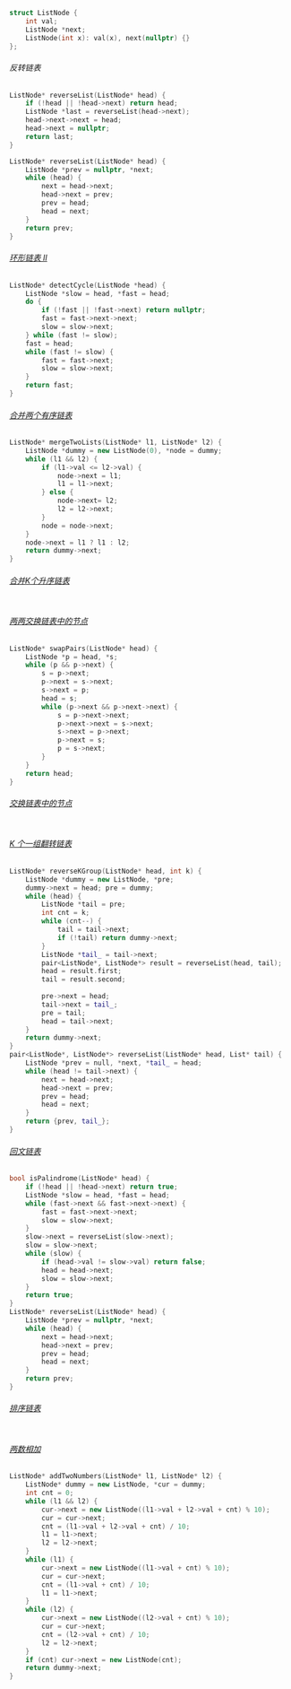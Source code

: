 ```c++
struct ListNode {
	int val;
    ListNode *next;
    ListNode(int x): val(x), next(nullptr) {}
};
```

###### 反转链表

```c++
ListNode* reverseList(ListNode* head) {
    if (!head || !head->next) return head;
    ListNode *last = reverseList(head->next);
    head->next->next = head;
    head->next = nullptr;
    return last;
}
```

```c++
ListNode* reverseList(ListNode* head) {
	ListNode *prev = nullptr, *next;
    while (head) {
    	next = head->next;
        head->next = prev;
        prev = head;
        head = next;
    }
    return prev;
}
```

###### [环形链表 II](https://leetcode-cn.com/problems/linked-list-cycle-ii/)

```c++
ListNode* detectCycle(ListNode *head) {
    ListNode *slow = head, *fast = head;
    do {
        if (!fast || !fast->next) return nullptr;
        fast = fast->next->next;
        slow = slow->next;
    } while (fast != slow);
    fast = head;
    while (fast != slow) {
        fast = fast->next;
        slow = slow->next;
    }
    return fast;
}
```

###### [合并两个有序链表](https://leetcode-cn.com/problems/merge-two-sorted-lists/)

```c++
ListNode* mergeTwoLists(ListNode* l1, ListNode* l2) {
    ListNode *dummy = new ListNode(0), *node = dummy;
    while (l1 && l2) {
        if (l1->val <= l2->val) {
            node->next = l1;
            l1 = l1->next;
        } else {
            node->next= l2;
            l2 = l2->next;
        }
        node = node->next;
    }
    node->next = l1 ? l1 : l2;
    return dummy->next;
}
```

###### [合并K个升序链表](https://leetcode-cn.com/problems/merge-k-sorted-lists/)

```c++

```

###### [两两交换链表中的节点](https://leetcode-cn.com/problems/swap-nodes-in-pairs/)

```c++
ListNode* swapPairs(ListNode* head) {
    ListNode *p = head, *s;
    while (p && p->next) {
        s = p->next;
        p->next = s->next;
        s->next = p;
        head = s;
        while (p->next && p->next->next) {
        	s = p->next->next;
            p->next->next = s->next;
            s->next = p->next;
            p->next = s;
            p = s->next;
        }
    }
    return head;
}
```

###### [交换链表中的节点](https://leetcode-cn.com/problems/swapping-nodes-in-a-linked-list/)

```c++

```

###### [K 个一组翻转链表](https://leetcode-cn.com/problems/reverse-nodes-in-k-group/)

```c++
ListNode* reverseKGroup(ListNode* head, int k) {
    ListNode *dummy = new ListNode, *pre;
    dummy->next = head; pre = dummy;
    while (head) {
        ListNode *tail = pre;
        int cnt = k;
        while (cnt--) {
        	tail = tail->next;
            if (!tail) return dummy->next;
        }
        ListNode *tail_ = tail->next;
        pair<ListNode*, ListNode*> result = reverseList(head, tail);
        head = result.first;
        tail = result.second;
        
        pre->next = head;
        tail->next = tail_;
        pre = tail;
        head = tail->next;
    }
    return dummy->next;
}
pair<ListNode*, ListNode*> reverseList(ListNode* head, List* tail) {
	ListNode *prev = null, *next, *tail_ = head;
    while (head != tail->next) {
        next = head->next;
        head->next = prev;
        prev = head;
        head = next;
    }
    return {prev, tail_};
}
```

###### [ 回文链表](https://leetcode-cn.com/problems/palindrome-linked-list/)

```c++
bool isPalindrome(ListNode* head) {
	if (!head || !head->next) return true;
    ListNode *slow = head, *fast = head;
    while (fast->next && fast->next->next) {
        fast = fast->next->next;
        slow = slow->next;
    }
    slow->next = reverseList(slow->next);
    slow = slow->next;
    while (slow) {
        if (head->val != slow->val) return false;
        head = head->next;
        slow = slow->next;
    }
    return true;
}
ListNode* reverseList(ListNode* head) {
	ListNode *prev = nullptr, *next;
    while (head) {
        next = head->next;
        head->next = prev;
        prev = head;
        head = next;
    }
    return prev;
}
```

###### [排序链表](https://leetcode-cn.com/problems/sort-list/)

```c++

```

###### [两数相加](https://leetcode-cn.com/problems/add-two-numbers/)

```c++
ListNode* addTwoNumbers(ListNode* l1, ListNode* l2) {
    ListNode* dummy = new ListNode, *cur = dummy;
    int cnt = 0;
    while (l1 && l2) {
        cur->next = new ListNode((l1->val + l2->val + cnt) % 10);
        cur = cur->next;
        cnt = (l1->val + l2->val + cnt) / 10;
        l1 = l1->next;
        l2 = l2->next;
    }
    while (l1) {
        cur->next = new ListNode((l1->val + cnt) % 10);
        cur = cur->next;
        cnt = (l1->val + cnt) / 10;
        l1 = l1->next;
    }
    while (l2) {
        cur->next = new ListNode((l2->val + cnt) % 10);
        cur = cur->next;
        cnt = (l2->val + cnt) / 10;
        l2 = l2->next;
    }
    if (cnt) cur->next = new ListNode(cnt);
    return dummy->next;
}
```

